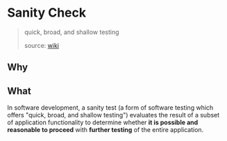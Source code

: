 # Sanity Check

> quick, broad, and shallow testing
> 
> source: [wiki](https://www.wikiwand.com/en/Sanity_check)

## Why 

## What 

In software development, a sanity test (a form of software testing which offers "quick, broad, and shallow testing") evaluates the result of a subset of application functionality to determine whether **it is possible and reasonable to proceed** with **further testing** of the entire application.